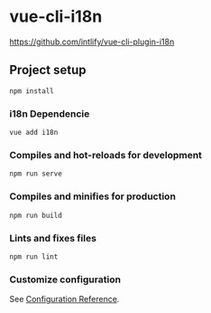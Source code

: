 # vue-cli-i18n

https://github.com/intlify/vue-cli-plugin-i18n

## Project setup
```
npm install
```

### i18n Dependencie
```
vue add i18n
```

### Compiles and hot-reloads for development
```
npm run serve
```

### Compiles and minifies for production
```
npm run build
```

### Lints and fixes files
```
npm run lint
```

### Customize configuration
See [Configuration Reference](https://cli.vuejs.org/config/).
